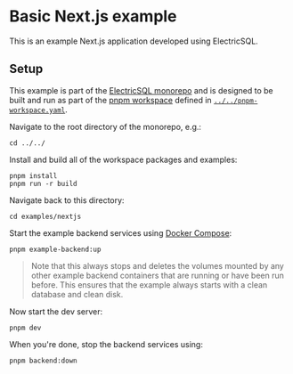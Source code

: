 # Basic Next.js example

This is an example Next.js application developed using ElectricSQL.

## Setup

This example is part of the [ElectricSQL monorepo](../..) and is designed to be built and run as part of the [pnpm workspace](https://pnpm.io/workspaces) defined in [`../../pnpm-workspace.yaml`](../../pnpm-workspace.yaml).

Navigate to the root directory of the monorepo, e.g.:

```shell
cd ../../
```

Install and build all of the workspace packages and examples:

```shell
pnpm install
pnpm run -r build
```

Navigate back to this directory:

```shell
cd examples/nextjs
```

Start the example backend services using [Docker Compose](https://docs.docker.com/compose/):

```shell
pnpm example-backend:up
```

> Note that this always stops and deletes the volumes mounted by any other example backend containers that are running or have been run before. This ensures that the example always starts with a clean database and clean disk.

Now start the dev server:

```shell
pnpm dev
```

When you're done, stop the backend services using:

```shell
pnpm backend:down
```
